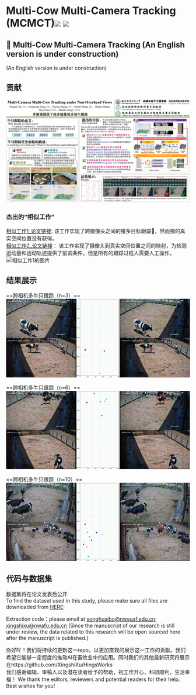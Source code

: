 # Multi-Cow Multi-Camera Tracking (MCMCT)![](https://img.shields.io/badge/contributor-XingshiXu-brightgreen.svg)  ![](https://img.shields.io/badge/State-Updating-orange.svg)
## 📖 Multi-Cow Multi-Camera Tracking (An English version is under construction) 

(An English version is under construction)
  
## 贡献  
![示例图片1](https://github.com/XingshiXu/MCMCT/blob/main/%E8%AE%BA%E6%96%87.jpg)  
  
### 杰出的“相似工作”  
[相似工作1_论文链接](https://drive.google.com/file/d/1ecdUNkKhlcNxA0ZbvaZBc8qJdrLHAmUV/view): 
该工作实现了跨摄像头之间的猪多目标跟踪🐖，然而猪的真实空间位置没有获得。  
[相似工作2_论文链接](https://www.sciencedirect.com/science/article/pii/S0168159123002046)：
该工作实现了摄像头到真实空间位置之间的映射，为检测运动量和运动轨迹提供了前调条件，但是所有的跟踪过程人需要人工操作。  
![相似工作1的图片](https://github.com/XingshiXu/MCMCT/blob/main/multicam-tracking-of-pigs.gif)    

## 结果展示  
==跨相机多牛只跟踪（n=3）==  
![示例图片demo3](https://github.com/XingshiXu/MCMCT/blob/main/DEMO3fast%2000_00_00-00_00_30.gif)  
   
==跨相机多牛只跟踪（n=6）==  
![示例图片demo3](https://github.com/XingshiXu/MCMCT/blob/main/DEMO6fast%2000_00_00-00_00_30.gif)   
  
==跨相机多牛只跟踪（n=10）==  
![示例图片demo3](https://github.com/XingshiXu/MCMCT/blob/main/DEMO10.gif)    
 
## 代码与数据集 
数据集将在论文发表后公开  
To find the dataset used in this study, please make sure all files are downloaded from [HERE](https://pan.baidu.com/s/1675c35QjB4OXbnwClF0zwQ):

Extraction code：please email at songhuaibo@nwsuaf.edu.cn; xingshixu@nwafu.edu.cn
(Since the manuscript of our research is still under review, the data related to this research will be open sourced here after the manuscript is published.)
  

  
你好吖！我们将持续的更新这一repo，以更加直观的展示这一工作的贡献。我们希望它能够一定程度的推动AI在畜牧业中的应用。同时我们的其他最新研究将展示在https://github.com/XingshiXu/HingsWorks  
我们感谢编辑、审稿人以及潜在读者给予的帮助，祝工作开心，科研顺利，生活幸福！ 
We thank the editors, reviewers and potential readers for their help. Best wishes for you!  
